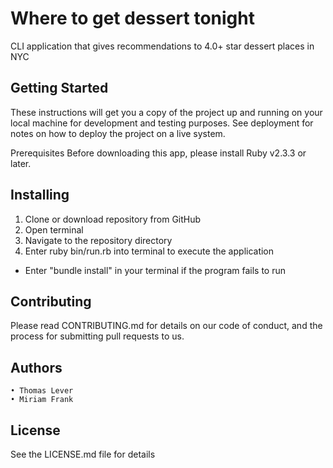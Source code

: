 # Where to get dessert tonight
CLI application that gives recommendations to 4.0+ star dessert places in NYC

## Getting Started
These instructions will get you a copy of the project up and running on your local machine for development and testing purposes. See deployment for notes on how to deploy the project on a live system.

Prerequisites
Before downloading this app, please install Ruby v2.3.3 or later.

## Installing
1. Clone or download repository from GitHub
2. Open terminal
3. Navigate to the repository directory
4. Enter ruby bin/run.rb into terminal to execute the application
  * Enter "bundle install" in your terminal if the program fails to run

## Contributing
Please read CONTRIBUTING.md for details on our code of conduct, and the process for submitting pull requests to us.

## Authors
	• Thomas Lever
	• Miriam Frank

## License
See the LICENSE.md file for details

